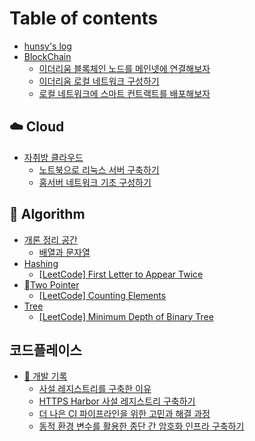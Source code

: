 # Table of contents

* [hunsy's log](README.md)
* [BlockChain](blockchain/README.md)
  * [이더리움 블록체인 노드를 메인넷에 연결해보자](blockchain/undefined.md)
  * [이더리움 로컬 네트워크 구성하기](blockchain/undefined-1.md)
  * [로컬 네트워크에 스마트 컨트랙트를 배포해보자](blockchain/undefined-2.md)

## ☁️ Cloud

* [자취방 클라우드](cloud/undefined.md)
  * [노트북으로 리눅스 서버 구축하기](cloud/undefined/undefined.md)
  * [홈서버 네트워크 기초 구성하기](cloud/undefined/undefined-1.md)

## 📐 Algorithm

* [개론 정리 공간](algorithm/undefined/README.md)
  * [배열과 문자열](algorithm/undefined/undefined.md)
* [Hashing](algorithm/hashing/README.md)
  * [\[LeetCode\] First Letter to Appear Twice](algorithm/hashing/leetcode-first-letter-to-appear-twice.md)
* [Two Pointer](algorithm/two-pointer/README.md)
  * [\[LeetCode\] Counting Elements](algorithm/two-pointer/leetcode-counting-elements.md)
* [Tree](algorithm/tree/README.md)
  * [\[LeetCode\] Minimum Depth of Binary Tree](algorithm/tree/leetcode-minimum-depth-of-binary-tree.md)

## 코드플레이스 <a href="#code-place" id="code-place"></a>

* [🧩 개발 기록](code-place/dev/README.md)
  * [사설 레지스트리를 구축한 이유](code-place/dev/undefined.md)
  * [HTTPS Harbor 사설 레지스트리 구축하기](code-place/dev/https-harbor.md)
  * [더 나은 CI 파이프라인을 위한 고민과 해결 과정](code-place/dev/ci.md)
  * [동적 환경 변수를 활용한 종단 간 암호화 인프라 구축하기](code-place/dev/undefined-1.md)
